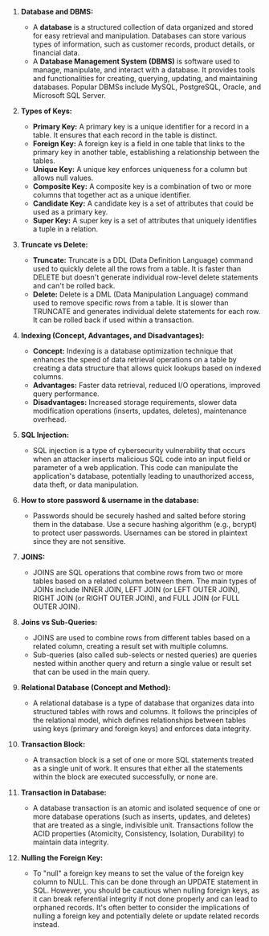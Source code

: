 1. **Database and DBMS:**
   - A **database** is a structured collection of data organized and stored for easy retrieval and manipulation. Databases can store various types of information, such as customer records, product details, or financial data.
   - A **Database Management System (DBMS)** is software used to manage, manipulate, and interact with a database. It provides tools and functionalities for creating, querying, updating, and maintaining databases. Popular DBMSs include MySQL, PostgreSQL, Oracle, and Microsoft SQL Server.

2. **Types of Keys:**
   - **Primary Key:** A primary key is a unique identifier for a record in a table. It ensures that each record in the table is distinct.
   - **Foreign Key:** A foreign key is a field in one table that links to the primary key in another table, establishing a relationship between the tables.
   - **Unique Key:** A unique key enforces uniqueness for a column but allows null values.
   - **Composite Key:** A composite key is a combination of two or more columns that together act as a unique identifier.
   - **Candidate Key:** A candidate key is a set of attributes that could be used as a primary key.
   - **Super Key:** A super key is a set of attributes that uniquely identifies a tuple in a relation.

3. **Truncate vs Delete:**
   - **Truncate:** Truncate is a DDL (Data Definition Language) command used to quickly delete all the rows from a table. It is faster than DELETE but doesn't generate individual row-level delete statements and can't be rolled back.
   - **Delete:** Delete is a DML (Data Manipulation Language) command used to remove specific rows from a table. It is slower than TRUNCATE and generates individual delete statements for each row. It can be rolled back if used within a transaction.

4. **Indexing (Concept, Advantages, and Disadvantages):**
   - **Concept:** Indexing is a database optimization technique that enhances the speed of data retrieval operations on a table by creating a data structure that allows quick lookups based on indexed columns.
   - **Advantages:** Faster data retrieval, reduced I/O operations, improved query performance.
   - **Disadvantages:** Increased storage requirements, slower data modification operations (inserts, updates, deletes), maintenance overhead.

5. **SQL Injection:**
   - SQL injection is a type of cybersecurity vulnerability that occurs when an attacker inserts malicious SQL code into an input field or parameter of a web application. This code can manipulate the application's database, potentially leading to unauthorized access, data theft, or data manipulation.

6. **How to store password & username in the database:**
   - Passwords should be securely hashed and salted before storing them in the database. Use a secure hashing algorithm (e.g., bcrypt) to protect user passwords. Usernames can be stored in plaintext since they are not sensitive.

7. **JOINS:**
   - JOINS are SQL operations that combine rows from two or more tables based on a related column between them. The main types of JOINs include INNER JOIN, LEFT JOIN (or LEFT OUTER JOIN), RIGHT JOIN (or RIGHT OUTER JOIN), and FULL JOIN (or FULL OUTER JOIN).

8. **Joins vs Sub-Queries:**
   - JOINS are used to combine rows from different tables based on a related column, creating a result set with multiple columns.
   - Sub-queries (also called sub-selects or nested queries) are queries nested within another query and return a single value or result set that can be used in the main query.

9. **Relational Database (Concept and Method):**
   - A relational database is a type of database that organizes data into structured tables with rows and columns. It follows the principles of the relational model, which defines relationships between tables using keys (primary and foreign keys) and enforces data integrity.

10. **Transaction Block:**
    - A transaction block is a set of one or more SQL statements treated as a single unit of work. It ensures that either all the statements within the block are executed successfully, or none are.

11. **Transaction in Database:**
    - A database transaction is an atomic and isolated sequence of one or more database operations (such as inserts, updates, and deletes) that are treated as a single, indivisible unit. Transactions follow the ACID properties (Atomicity, Consistency, Isolation, Durability) to maintain data integrity.

12. **Nulling the Foreign Key:**
    - To "null" a foreign key means to set the value of the foreign key column to NULL. This can be done through an UPDATE statement in SQL. However, you should be cautious when nulling foreign keys, as it can break referential integrity if not done properly and can lead to orphaned records. It's often better to consider the implications of nulling a foreign key and potentially delete or update related records instead.